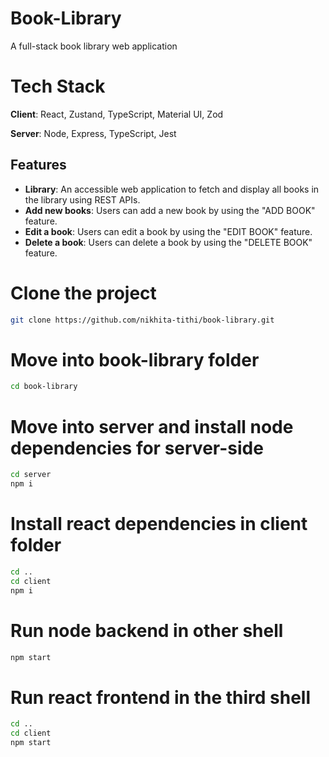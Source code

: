 # Book-Library
A full-stack book library web application 

# Tech Stack
**Client**: React, Zustand, TypeScript, Material UI, Zod

**Server**: Node, Express, TypeScript, Jest

## Features

- **Library**: An accessible web application to fetch and display all books in the library using REST APIs.
- **Add new books**: Users can add a new book by using the "ADD BOOK" feature.
- **Edit a book**: Users can edit a book by using the "EDIT BOOK" feature.
- **Delete a book**: Users can delete a book by using the "DELETE BOOK" feature.

# **Clone the project**

```sh
git clone https://github.com/nikhita-tithi/book-library.git
```

# **Move into book-library folder**

```sh
cd book-library
```

# **Move into server and install node dependencies for server-side**

```sh
cd server
npm i
```

# **Install react dependencies in client folder**

```sh
cd ..
cd client
npm i
```

# **Run node backend in other shell**

```sh
npm start
```

# **Run react frontend in the third shell**

```sh
cd ..
cd client
npm start
```
